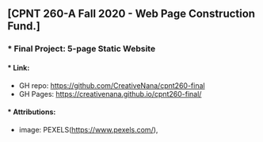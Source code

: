 ## [CPNT 260-A Fall 2020 - Web Page Construction Fund.] 
### * Final Project: 5-page Static Website
#### * Link: 
+ GH repo: https://github.com/CreativeNana/cpnt260-final
+ GH Pages: https://creativenana.github.io/cpnt260-final/
#### * Attributions: 
+ image: PEXELS(https://www.pexels.com/), 



